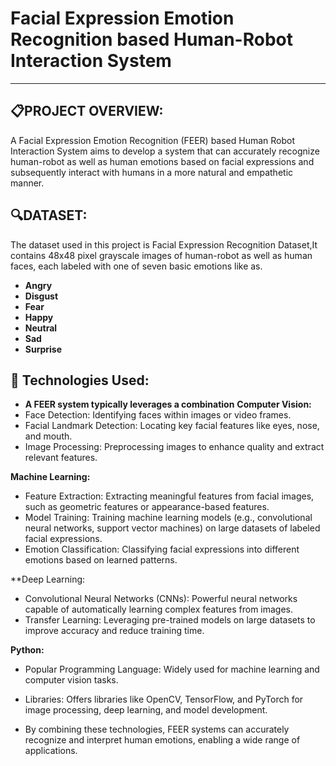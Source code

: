 # Facial Expression Emotion Recognition based Human-Robot Interaction System
- - -

## :clipboard:PROJECT OVERVIEW:

A Facial Expression Emotion Recognition (FEER) based Human Robot Interaction System aims to develop a system that can accurately recognize human-robot as well as human emotions based on facial expressions and subsequently interact with humans in a more natural and empathetic manner.


## :mag:DATASET:

The dataset used in this project is Facial Expression Recognition Dataset,It contains 48x48 pixel grayscale images of human-robot as well as human faces, each labeled with one of seven basic emotions like as.
- **Angry**
- **Disgust**
- **Fear**
- **Happy**
- **Neutral**
- **Sad**
- **Surprise**


##  🤖 Technologies Used:

- **A FEER system typically leverages a combination**
  **Computer Vision:**
 - Face Detection: Identifying faces within images or video frames.   
 - Facial Landmark Detection: Locating key facial features like eyes, nose, and mouth.   
 - Image Processing: Preprocessing images to enhance quality and extract relevant features.

  **Machine Learning:**
 - Feature Extraction: Extracting meaningful features from facial images, such as geometric features or appearance-based features.   
 - Model Training: Training machine learning models (e.g., convolutional neural networks, support vector machines) on large datasets of labeled facial expressions.   
 - Emotion Classification: Classifying facial expressions into different emotions based on learned patterns.

  **Deep Learning:
 - Convolutional Neural Networks (CNNs): Powerful neural networks capable of automatically learning complex features from images.   
 - Transfer Learning: Leveraging pre-trained models on large datasets to improve accuracy and reduce training time.

  **Python:**
 - Popular Programming Language: Widely used for machine learning and computer vision tasks.   
 - Libraries: Offers libraries like OpenCV, TensorFlow, and PyTorch for image processing, deep learning, and model development.

- By combining these technologies, FEER systems can accurately recognize and interpret human emotions, enabling a wide range of applications.

   




   







